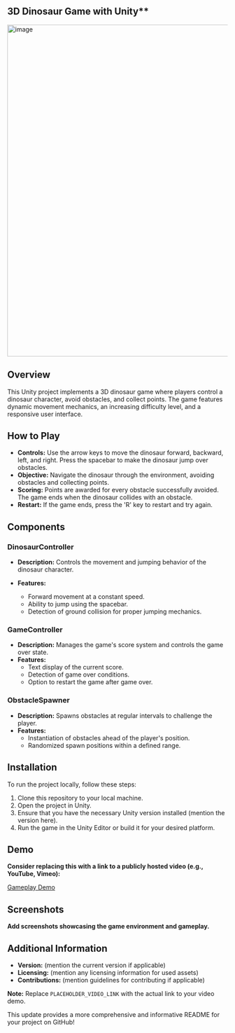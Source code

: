 ## 3D Dinosaur Game with Unity**

<img width="758" alt="image" src="https://github.com/SE-CTSE/Assignment_3/assets/67488752/624466d2-cafc-430c-8008-f2b4da852984">



## Overview

This Unity project implements a 3D dinosaur game where players control a dinosaur character, avoid obstacles, and collect points. The game features dynamic movement mechanics, an increasing difficulty level, and a responsive user interface.

## How to Play

- **Controls:** Use the arrow keys to move the dinosaur forward, backward, left, and right. Press the spacebar to make the dinosaur jump over obstacles.
- **Objective:** Navigate the dinosaur through the environment, avoiding obstacles and collecting points.
- **Scoring:** Points are awarded for every obstacle successfully avoided. The game ends when the dinosaur collides with an obstacle.
- **Restart:** If the game ends, press the 'R' key to restart and try again.

## Components

### DinosaurController

- **Description:** Controls the movement and jumping behavior of the dinosaur character.

- **Features:**
  - Forward movement at a constant speed.
  - Ability to jump using the spacebar.
  - Detection of ground collision for proper jumping mechanics.

### GameController

- **Description:** Manages the game's score system and controls the game over state.
- **Features:**
  - Text display of the current score.
  - Detection of game over conditions.
  - Option to restart the game after game over.

### ObstacleSpawner

- **Description:** Spawns obstacles at regular intervals to challenge the player.
- **Features:**
  - Instantiation of obstacles ahead of the player's position.
  - Randomized spawn positions within a defined range.

## Installation

To run the project locally, follow these steps:

1. Clone this repository to your local machine.
2. Open the project in Unity.
3. Ensure that you have the necessary Unity version installed (mention the version here).
4. Run the game in the Unity Editor or build it for your desired platform.

## Demo

**Consider replacing this with a link to a publicly hosted video (e.g., YouTube, Vimeo):**

<a href="PLACEHOLDER_VIDEO_LINK">Gameplay Demo</a>

## Screenshots

**Add screenshots showcasing the game environment and gameplay.**

## Additional Information

* **Version:** (mention the current version if applicable)
* **Licensing:** (mention any licensing information for used assets)
* **Contributions:** (mention guidelines for contributing if applicable)

**Note:** Replace `PLACEHOLDER_VIDEO_LINK` with the actual link to your video demo.

This update provides a more comprehensive and informative README for your project on GitHub!
